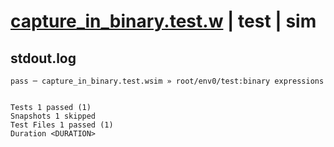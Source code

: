 # [capture_in_binary.test.w](../../../../../examples/tests/valid/capture_in_binary.test.w) | test | sim

## stdout.log
```log
pass ─ capture_in_binary.test.wsim » root/env0/test:binary expressions
 
 
Tests 1 passed (1)
Snapshots 1 skipped
Test Files 1 passed (1)
Duration <DURATION>
```

